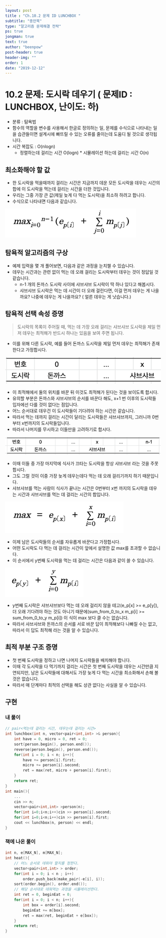 ```yaml
---
layout: post
title : "Ch.10.2 문제 ID LUNCHBOX "
subtitle: "종만북"
type: "알고리즘 문제해결 전략"
ps: true
jongman: true
text: true
author: "beenpow"
post-header: true
header-img: ""
order: 1
date: "2019-12-12"
---
```


# 10.2 문제: 도시락 데우기 ( 문제ID : LUNCHBOX, 난이도: 하)
[algo]: <https://algospot.com/judge/problem/read/LUNCHBOX>
- 분류 : 탐욕법
- 함수의 역할을 변수를 사용해서 한글로 정의하는 일, 문제를 수식으로 나타내는 일을 습관들이면
  설계시에 빠뜨릴 수 있는 오류를 줄이는데 도움디 될 것으로 생각됩니다.
- 시간 복잡도 : O(nlogn)
    - 정렬하는데 걸리는 시간 O(logn) * 시뮬레이션 하는데 걸리는 시간 O(n)



## 최소화해야 할 값

- 한 도시락을 먹을때까지 걸리는 시간은 지금까지 데운 모든 도시락을 데우는 시간의 합에 이 도시락을
  먹는데 걸리는 시간을 더한 것입니다.
- 우리는 그중 가장 큰 값(제일 늦게 다 먹는 도시락)을 최소하 하려고 합니다.
- 수식으로 나타내면 다음과 같습니다.

![img1](/img/2019-12-12-Jongman-ch10-2-1.png)

## 탐욕적 알고리즘의 구상
- 예제 입력을 몇 개 풀어보면, 다음과 같은 과정을 눈치챌 수 있습니다.
- 데우는 시간과는 관련 없이 먹는 데 오래 걸리는 도시락부터 데우는 것이 정답일 것 같습니다.
    - n-1 개의 돈까스 도시락 사이에 샤브샤브 도시락이 딱 하나 있다고 해봅시다.
    - 샤브샤브 도시락은 먹는 데 시간이 더 오래 걸린다면, 이걸 먼저 데우는 게 나을까요? 나중에 데우는
      게 나을까요? ( 얼른 데우는 게 낫습니다.)

## 탐욕적 선택 속성 증명 

> 도시락의 목록이 주어질 때, 먹는 데 가장 오래 걸리는 샤브샤브 도시락을 제일 먼저 데우는 최적해가
> 반드시 하나는 있음을 보여 주면 됩니다.

- 이를 위해 다른 도시락, 예를 들어 돈까스 도시락을 제일 먼저 데우는 최적해가 존재한다고 가정합시다.

![img2](/img/2019-12-12-Jongman-ch10-2-2.png)

- 이 최적해에서 둘의 위치를 바꾼 뒤 이것도 최적해가 된다는 것을 보이도록 합시다.
- 유의할 부분은 돈까스와 샤브샤브의 순서를 바꾼다 해도, x+1 번 이후의 도시락들 입자에선 다를 것이
  없다는 점입니다.
- 어느 순서대로 데우건 이 도시락들이 기다려야 하는 시간은 같습니다.
- 따라서 먹는 데까지 걸리는 시간이 달리는 도시락들은 샤브샤브까지, 그러니까 0번부터 x번까지의
  도시락들입니다.
- 따라서 나머지를 무시하고 이들만을 고려하기로 합시다.

![img3](/img/2019-12-12-Jongman-ch10-2-3.png)

- 이때 이들 중 가장 마지막에 식사가 끄타는 도시락을 항상 샤브샤브 라는 것을 주못합시다.
- 그도 그럴 것이 이중 가장 늦게 데우는데다 먹는 데 오래 걸리기까지 하기 때문입니다.
- 샤브샤브를 먹는 사람이 식사가 끝나는 시간은 0번부터 x번 까지의 도시락을 데우는 시간과 샤브샤브를
  먹는 데 걸리는 시간의 합입니다.

![img4](/img/2019-12-12-Jongman-ch10-2-4.png)

- 이제 남은 도시락들의 순서를 자유롭게 바꾼다고 가정합시다.
- 어떤 도시락도 다 먹는 데 걸리는 시간이 앞에서 설명한 값 max를 초과할 수 없습니다.
- 이 순서에서  y번째 도시락을 먹는 데 걸리는 시간은 다음과 같이 쓸 수 있습니다.

![img5](/img/2019-12-12-Jongman-ch10-2-5.png)

- y번째 도시락은 샤브샤브보다 먹는 데 오래 걸리지 않을 테고(e_p[x] >= e_p[y]), 더 오래 기다려야 하는
  것도 아니기 때문에(sum_from_0_to_x m_p[i] >= sum_from_0_to_y m_p[i]) 이 식이 max 보다 클 수는 없습니다.
- 따라서 샤브샤브와 돈까스의 순서를 서로 바꾼 답이 최적해보다 나빠질 수는 없고, 따라서 이 답도
  최적해 라는 것을 알 수 있습니다.


## 최적 부분 구조 증명 

- 첫 번째 도시락을 정하고 나면 나머지 도시락들을 배치해야 합니다.
- 이때 각 도시락을 다 먹기까지 걸리는 시간은 첫 번째 도시락을 데우는 시간만큼 지연되지만, 남은
  도시락들에 대해서도 가장 늦게 다 먹는 시간을 최소화해서 손해 볼 것은 없습니다.
- 따라서 매 단계마다 최적의 선택을 해도 상관 없다는 사실을 알 수 있습니다.

## 구현

### 내 풀이
```cpp
// pair<먹는데 걸리는 시간, 데우는데 걸리는 시간>
int lunchbox(int n, vector<pair<int,int> >& person){
    int have = 0, micro = 0, ret = 0;
    sort(person.begin(), person.end());
    reverse(person.begin(), person.end());
    for(int i = 0; i < n; i++){
        have += person[i].first;
        micro += person[i].second;
        ret = max(ret, micro + person[i].first);
    }
    return ret;
}
int main(){
    ...
    cin >> n;
    vector<pair<int,int> >person(n);
    for(int i=0;i<n;i++)cin >> person[i].second;
    for(int i=0;i<n;i++)cin >> person[i].first;
    cout << lunchbox(n, person) << endl;
}
```

### 책에 나온 풀이
```cpp
int n, e[MAX_N], m[MAX_N];
int heat(){
    // 어느 순서로 데워야 할지를 정한다.
    vector<pair<int,int> > order;
    for(int i = 0; i < n ; i++)
        order.push_back(make_pair(-e[i], i));
    sort(order.begin(), order.end());
    // 해당 순서대로 데워먹는 과정을 시뮬레이션한다.
    int ret = 0, beginEat = 0;
    for(int i = 0; i < n; i++){
        int box = order[i].second;
        beginEat += m[box];
        ret = max(ret, beginEat + e[box]);
    }
    return ret;
}
```
